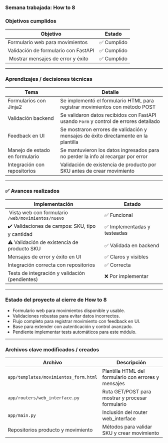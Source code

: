 ###  Semana trabajada: **How to 8**

###  Objetivos cumplidos

| Objetivo                                | Estado     |
| --------------------------------------- | ---------- |
|  Formulario web para movimientos      | ✅ Cumplido |
|  Validación de formulario con FastAPI | ✅ Cumplido |
| ️ Mostrar mensajes de error y éxito   | ✅ Cumplido |

---

###  Aprendizajes / decisiones técnicas

| Tema                              | Detalle                                                                               |
| --------------------------------- | ------------------------------------------------------------------------------------- |
|  Formularios con Jinja2         | Se implementó el formulario HTML para registrar movimientos con método POST           |
|  Validación backend             | Se validaron datos recibidos con FastAPI usando `Form` y control de errores detallado |
|  Feedback en UI                 | Se mostraron errores de validación y mensajes de éxito directamente en la plantilla   |
|  Manejo de estado en formulario | Se mantuvieron los datos ingresados para no perder la info al recargar por error      |
|  Integración con repositorios   | Validación de existencia de producto por SKU antes de crear movimiento                |

---

### ✅ Avances realizados

| Implementación                                        | Estado                      |
| ----------------------------------------------------- | --------------------------- |
| ️ Vista web con formulario `/web/movimientos/nuevo` | ✅ Funcional                 |
| ✔️ Validaciones de campos: SKU, tipo y cantidad       | ✅ Implementadas y testeadas |
| ⚠️ Validación de existencia de producto SKU           | ✅ Validada en backend       |
|  Mensajes de error y éxito en UI                    | ✅ Claros y visibles         |
|  Integración correcta con repositorios              | ✅ Correcta                  |
|  Tests de integración y validación (pendientes)     | ❌ Por implementar           |

---

###  Estado del proyecto al cierre de How to 8

* Formulario web para movimientos disponible y usable.
* Validaciones robustas para evitar datos incorrectos.
* Flujo completo para registrar movimiento con feedback en UI.
* Base para extender con autenticación y control avanzado.
* Pendiente implementar tests automáticos para este módulo.

---

###  Archivos clave modificados / creados

| Archivo                               | Descripción                                          |
| ------------------------------------- | ---------------------------------------------------- |
| `app/templates/movimientos_form.html` | Plantilla HTML del formulario con errores y mensajes |
| `app/routers/web_interface.py`        | Ruta GET/POST para mostrar y procesar formulario     |
| `app/main.py`                         | Inclusión del router web\_interface                  |
| Repositorios producto y movimiento    | Métodos para validar SKU y crear movimiento          |